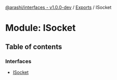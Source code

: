 [@arashi/interfaces - v1.0.0-dev](../README.md) / [Exports](../modules.md) / ISocket

# Module: ISocket

## Table of contents

### Interfaces

- [ISocket](../interfaces/ISocket.ISocket-1.md)
